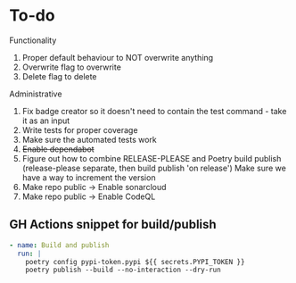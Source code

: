 # To-do

Functionality

1. Proper default behaviour to NOT overwrite anything
1. Overwrite flag to overwrite
1. Delete flag to delete

Administrative

1. Fix badge creator so it doesn't need to contain the test command - take it as an input
1. Write tests for proper coverage
1. Make sure the automated tests work
1. ~~Enable dependabot~~
1. Figure out how to combine RELEASE-PLEASE and Poetry build publish (release-please separate, then build publish 'on release')
  Make sure we have a way to increment the version
1. Make repo public -> Enable sonarcloud
1. Make repo public -> Enable CodeQL

## GH Actions snippet for build/publish

```yaml
- name: Build and publish
  run: |
    poetry config pypi-token.pypi ${{ secrets.PYPI_TOKEN }}
    poetry publish --build --no-interaction --dry-run
```
